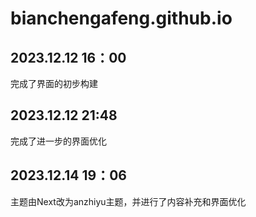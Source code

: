 # bianchengafeng.github.io

## 2023.12.12 16：00
完成了界面的初步构建
## 2023.12.12 21:48
完成了进一步的界面优化
## 2023.12.14 19：06
主题由Next改为anzhiyu主题，并进行了内容补充和界面优化
